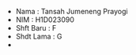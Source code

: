 - Nama       : Tansah Jumeneng Prayogi
- NIM        : H1D023090
- Shft Baru  : F
- Shdt Lama  : G
- 
